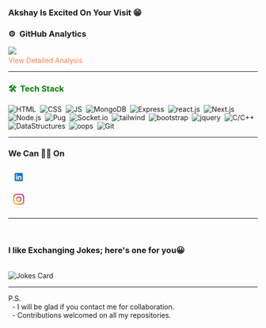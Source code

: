 ### Akshay Is **Excited On Your Visit** 😁

### ⚙️ &nbsp;GitHub Analytics
<a href="httpsa://github.com/akshaygarg034">
  <img height="180em" src="https://github-readme-stats.vercel.app/api/top-langs/?username=akshaygarg034&theme=dracula&layout=compact&count_private=false" />
</a><br>
<a href="https://profile-summary-for-github.com/user/akshaygarg034" style="color: coral;text-decoration: none;">View Detailed Analysis</a>
<br>
<hr> 
<h3 style="color:green">🛠 &nbsp;Tech Stack</h3> 

<!-- skillsStart -->

![HTML](https://img.shields.io/badge/html5%20-%23E34F26.svg?&style=for-the-badge&logo=html5&logoColor=white)&nbsp;
![CSS](https://img.shields.io/badge/css3%20-%231572B6.svg?&style=for-the-badge&logo=css3&logoColor=white)&nbsp;
![JS](https://img.shields.io/badge/JavaScript-red?logo=JavaScript&style=for-the-badge)&nbsp;
![MongoDB](https://img.shields.io/badge/MongoDB-white?&style=for-the-badge&logo=MongoDB&logoColor=green)&nbsp;
![Express](https://img.shields.io/badge/Express.js-gray?&style=for-the-badge&logo=express&logoColor=white)&nbsp;
![react.js](https://img.shields.io/badge/reactjs-blue?&style=for-the-badge&logo=react&logoColor=white)&nbsp;
![Next.js](https://img.shields.io/badge/nextjs-black?&style=for-the-badge&logo=next.js&logoColor=white)&nbsp;
![Node.js](https://img.shields.io/badge/NodeJs-white?&style=for-the-badge&logo=Node.js&logoColor=green)&nbsp;
![Pug](https://img.shields.io/badge/Pug-red?&style=for-the-badge&logo=Pug&logoColor=white)&nbsp;
![Socket.io](https://img.shields.io/badge/Socket.io-white?&style=for-the-badge&logo=Socket.io&logoColor=black)&nbsp;
![tailwind](https://img.shields.io/badge/tailwind-white?&style=for-the-badge&logo=tailwindcss&logoColor=blue)&nbsp;
![bootstrap](https://img.shields.io/badge/bootstrap-purple?&style=for-the-badge&logo=bootstrap&logoColor=white)&nbsp;
![jquery](https://img.shields.io/badge/jquery-blue?&style=for-the-badge&logo=jquery&logoColor=white)&nbsp;
![C/C++](https://img.shields.io/badge/c/c++-gray?&style=for-the-badge&logo=c/c++&logoColor=blue)&nbsp;
![DataStructures](https://img.shields.io/badge/Data%20Structures-red?&style=for-the-badge&logo=Data_Structures&logoColor=white)&nbsp;
![oops](https://img.shields.io/badge/oops-grey?&style=for-the-badge&logo=oops&logoColor=yellow)&nbsp;
![Git](https://img.shields.io/badge/git%20-%23F05033.svg?&style=for-the-badge&logo=git&logoColor=white)&nbsp;

<!-- skillsEnd --> 
<hr> 

### We Can 🤝🏼 On  

<a href="https://www.linkedin.com/in/akshay-garg-360281213/">
  <img alt="LinkedIN" width="22px" style="margin: 10px;" src="icons/linkedin.svg" />
</a><br>
<a href="https://www.instagram.com/__akshay_garg__/" target='_blank'>
  <img alt="Instagram" width="22px" style="margin: 10px;" src="icons/instagram.svg" />
</a>
<hr> 
<br>
 <h3>I like Exchanging Jokes; here's one for you😀</h3><br>
<img src="https://readme-jokes.vercel.app/api" alt="Jokes Card" style="margin:0px" /><br>
<hr> 
P.S. <br>
&nbsp - I will be glad if you contact me for collaboration. <br>
&nbsp - Contributions welcomed on all my repositories.
